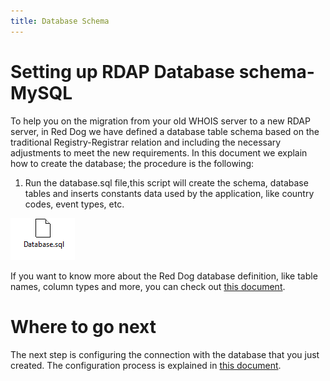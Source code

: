 ```yaml
---
title: Database Schema
---
```


# Setting up RDAP Database schema- MySQL

To help you on the migration from your old WHOIS server to a new RDAP server, in Red Dog we have defined a database table schema based on the traditional Registry-Registrar relation and including the necessary adjustments to meet the new requirements. In this document we explain how to create the database; the procedure is the following:

1.	Run the database.sql file,this script will create the schema, database tables and inserts constants data used by the application, like country codes, event types, etc.

[![image1](img\database-file.png)](https://github.com/NICMx/rdap-documentation/blob/master/database/Database.sql "SQL file with tables")


If you want to know more about the Red Dog database definition, like table names, column types and more, you can check out [this document](database-tables-definition.html "Database Tables Definiton").

# Where to go next 

The next step is configuring the connection with the database that you just created. The configuration process is explained in [this document](datasource.html "Datasource configuration").




